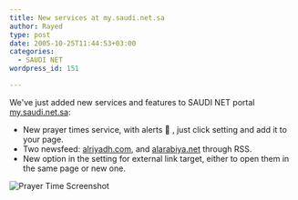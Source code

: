 ```yaml
---
title: New services at my.saudi.net.sa
author: Rayed
type: post
date: 2005-10-25T11:44:53+03:00
categories:
  - SAUDI NET
wordpress_id: 151

---
```

We've just added new services and features to SAUDI NET portal <a href="http://my.saudi.net.sa/">my.saudi.net.sa</a>:


- New prayer times service, with alerts 🙂 , just click setting and add it to your page.
- Two newsfeed: <a href="http://www.alriyadh.com/">alriyadh.com</a>, and <a href="http://www.alarabiya.net/">alarabiya.net</a> through RSS.
- New option in the setting for external link target, either to open them in the same page or new one.

<img src='/static/uploads/old/athan.png' alt='Prayer Time Screenshot'  />

